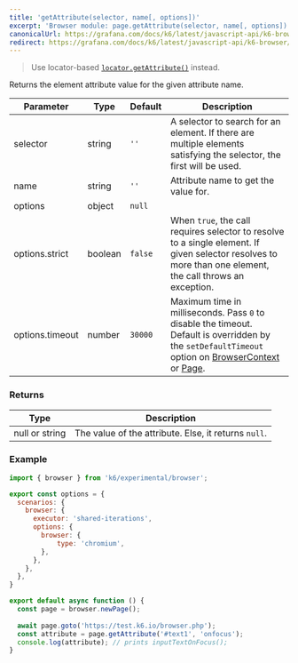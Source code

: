 ```yaml
---
title: 'getAttribute(selector, name[, options])'
excerpt: 'Browser module: page.getAttribute(selector, name[, options]) method'
canonicalUrl: https://grafana.com/docs/k6/latest/javascript-api/k6-browser/page/getattribute/
redirect: https://grafana.com/docs/k6/latest/javascript-api/k6-browser/page/getattribute/
---
```


<Blockquote mod="warning" title="">

Use locator-based [`locator.getAttribute()`](/javascript-api/k6-experimental/browser/locator/getattribute/) instead.

</Blockquote>

Returns the element attribute value for the given attribute name.

<TableWithNestedRows>

| Parameter       | Type   | Default | Description                                                                                                                                                                                                                           |
|-----------------|--------|---------|---------------------------------------------------------------------------------------------------------------------------------------------------------------------------------------------------------------------------------------|
| selector        | string  | `''`    |  A selector to search for an element. If there are multiple elements satisfying the selector, the first will be used.                                                                                                                 |
| name            | string | `''`    | Attribute name to get the value for.                                                                                                                                                                                                  |
| options         | object | `null`  |                                                                                                                                                                                                                      |
| options.strict  | boolean| `false`  | When `true`, the call requires selector to resolve to a single element. If given selector resolves to more than one element, the call throws an exception.                                                                            |
| options.timeout | number | `30000` | Maximum time in milliseconds. Pass `0` to disable the timeout. Default is overridden by the `setDefaultTimeout` option on [BrowserContext](/javascript-api/k6-experimental/browser/browsercontext/) or [Page](/javascript-api/k6-experimental/browser/page/). |

</TableWithNestedRows>

### Returns

| Type   | Description                         |
|--------|-------------------------------------|
| null or string | The value of the attribute. Else, it returns `null`. |

### Example

<CodeGroup labels={[]}>

```javascript
import { browser } from 'k6/experimental/browser';

export const options = {
  scenarios: {
    browser: {
      executor: 'shared-iterations',
      options: {
        browser: {
            type: 'chromium',
        },
      },
    },
  },
}

export default async function () {
  const page = browser.newPage();
  
  await page.goto('https://test.k6.io/browser.php');
  const attribute = page.getAttribute('#text1', 'onfocus');
  console.log(attribute); // prints inputTextOnFocus();
}
```

</CodeGroup>

